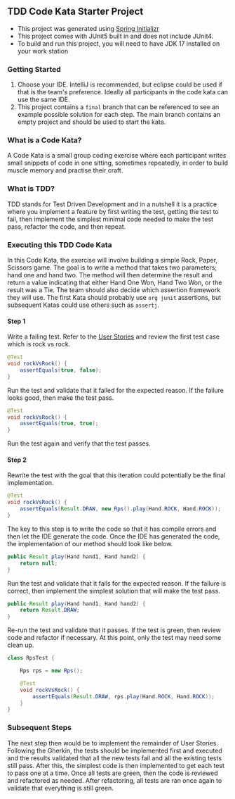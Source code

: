 ## TDD Code Kata Starter Project

- This project was generated using [Spring Initializr](https://start.spring.io/)
- This project comes with JUnit5 built in and does not include JUnit4.
- To build and run this project, you will need to have JDK 17 installed on your work station

### Getting Started
1. Choose your IDE.  IntelliJ is recommended, but eclipse could be used if that is the team's preference.  Ideally all participants in the code kata can use the same IDE.
2. This project contains a `final` branch that can be referenced to see an example possible solution for each step.  The main branch contains an empty project and should be used to start the kata.

### What is a Code Kata?
A Code Kata is a small group coding exercise where each participant writes small snippets of code in one sitting, sometimes repeatedly, in order to build muscle memory and practise their craft.

### What is TDD?
TDD stands for Test Driven Development and in a nutshell it is a practice where you implement a feature by first writing the test, getting the test to fail, then implement the simplest minimal code needed to make the test pass, refactor the code, and then repeat.

### Executing this TDD Code Kata
In this Code Kata, the exercise will involve building a simple Rock, Paper, Scissors game.  The goal is to write a method that takes two parameters; hand one and hand two.  The method will then determine the result and return a value indicating that either Hand One Won, Hand Two Won, or the result was a Tie. The team should also decide which assertion framework they will use.  The first Kata should probably use `org junit` assertions, but subsequent Katas could use others such as `assertj`.

#### Step 1
Write a failing test.  Refer to the [User Stories](STORIES.md) and review the first test case which is rock vs rock. 
```java
@Test
void rockVsRock() {
    assertEquals(true, false);
}
```

Run the test and validate that it failed for the expected reason.  If the failure looks good, then make the test pass.
```java
@Test
void rockVsRock() {
    assertEquals(true, true);
}
```
Run the test again and verify that the test passes.

#### Step 2
Rewrite the test with the goal that this iteration could potentially be the final implementation.
```java
@Test
void rockVsRock() {
    assertEquals(Result.DRAW, new Rps().play(Hand.ROCK, Hand.ROCK));
}
```

The key to this step is to write the code so that it has compile errors and then let the IDE generate the code. Once the IDE has generated the code, the implementation of our method should look like below.
```java
public Result play(Hand hand1, Hand hand2) {
    return null;
}
```

Run the test and validate that it fails for the expected reason.  If the failure is correct, then implement the simplest solution that will make the test pass.
```java
public Result play(Hand hand1, Hand hand2) {
    return Result.DRAW;
}
```

Re-run the test and validate that it passes. If the test is green, then review code and refactor if necessary.  At this point, only the test may need some clean up.
```java
class RpsTest {

    Rps rps = new Rps();

    @Test
    void rockVsRock() {
        assertEquals(Result.DRAW, rps.play(Hand.ROCK, Hand.ROCK));
    }
}
```

### Subsequent Steps
The next step then would be to implement the remainder of User Stories.  Following the Gherkin, the tests should be implemented first and executed and the results validated that all the new tests fail and all the existing tests still pass.  After this, the simplest code is then implemented to get each test to pass one at a time.  Once all tests are green, then the code is reviewed and refactored as needed.  After refactoring, all tests are ran once again to validate that everything is still green.
